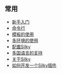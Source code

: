 <!--
title: 文档索引
-->

## 常用

* [新手入门](/post/getting-started-with-silky.html)
* [命令行](/post/commands-of-silky.html)
* [模板的使用](/post/template-of-silky.html)
* [多环境的使用](/post/running-environment-of-silky.html)
* [配置Silky](/post/configure-of-silky.html)
* [多国语言的支持](/post/how-to-use-mutil-language-with-silky.html)
* [关于Silky](/post/about-silky.html)
* [如何开发一个Silky插件](/post/how-to-develop-a-silky-plugin.html)
